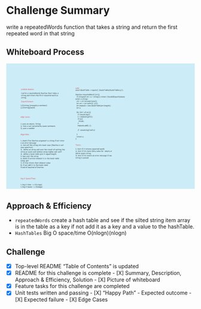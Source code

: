 # Challenge Summary
<!-- Description of the challenge -->
write a repeatedWords function that takes a string and return the first repeated word in that string

## Whiteboard Process
<!-- Embedded whiteboard image -->

![Whiteboard Image](WB.svg)

## Approach & Efficiency
<!-- What approach did you take? Why? What is the Big O space/time for this approach? -->
- `repeatedWords`  create a hash table and see if the silted string  item array is in the table as a key if not add it as a key and a value to the   hashTable.
- `HashTables`  Big O space/time O(nlogn)(nlogn)

## Challenge

- [X] Top-level README “Table of Contents” is updated
- [x] README for this challenge is complete
       - [X] Summary, Description, Approach & Efficiency, Solution
       - [X] Picture of whiteboard
- [X] Feature tasks for this challenge are completed
- [X] Unit tests written and passing
      - [X] “Happy Path” - Expected outcome
      - [X] Expected failure
      - [X] Edge Cases
